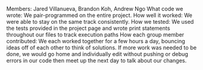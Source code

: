 Members: Jared Villanueva, Brandon Koh, Andrew Ngo
What code we wrote: We pair-programmed on the entire project.
How well it worked: We were able to stay on the same track consistently.
How we tested: We used the tests provided in the project page and wrote print statements throughout our files to track execution paths
How each group member contributed: We each worked together for a few hours a day, bouncing ideas off of each other to think of solutions.
If more work was needed to be done, we would go home and individually edit without pushing or debug errors in our code then meet up the 
next day to talk about our changes.